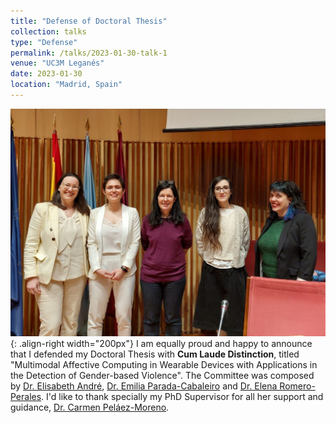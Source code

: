 ```yaml
---
title: "Defense of Doctoral Thesis"
collection: talks
type: "Defense"
permalink: /talks/2023-01-30-talk-1
venue: "UC3M Leganés"
date: 2023-01-30
location: "Madrid, Spain"
---
```


![Illustration](/images/thesis_defense_erg.jpg){: .align-right width="200px"} I am equally proud and happy to announce that I defended my Doctoral Thesis with **Cum Laude Distinction**, titled "Multimodal Affective Computing in Wearable Devices with Applications in the Detection of Gender-based Violence". The Committee was composed by [Dr. Elisabeth André](https://www.uni-augsburg.de/de/fakultaet/fai/informatik/prof/hcm/team/andre/), [Dr. Emilia Parada-Cabaleiro](https://www.linkedin.com/in/emilia-parada-cabaleiro-761339121/?originalSubdomain=at) and [Dr. Elena Romero-Perales](https://scholar.google.com/citations?user=qI8MpwwAAAAJ&hl=en). I'd like to thank specially my PhD Supervisor for all her support and guidance, [Dr. Carmen Peláez-Moreno](http://www.tsc.uc3m.es/~carmen/Welcome.html).
